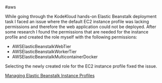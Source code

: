 #aws 

While going through the KodeKloud hands-on Elastic Beanstalk deployment task I faced an issue where the default EC2 instance profile was lacking permissions and therefore the web application could not be deployed. After some research I found the permissions that are needed for the instance profile and created the role myself with the following permissions:

- AWSElasticBeanstalkWebTier
- AWSElasticBeanstalkWorkerTier
- AWSElasticBeanstalkMulticontainerDocker

Selecting the newly created role for the EC2 instance profile fixed the issue.

[Managing Elastic Beanstalk Instance Profiles](https://docs.aws.amazon.com/elasticbeanstalk/latest/dg/iam-instanceprofile.html)

